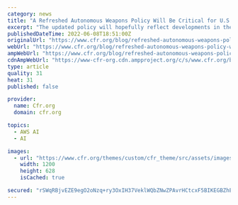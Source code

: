```yaml
---
category: news
title: "A Refreshed Autonomous Weapons Policy Will Be Critical for U.S. Global Leadership Moving Forward"
excerpt: "The updated policy will hopefully reflect developments in the field and incorporate recent DoD initiatives, paving the way for what future governance of emerging capabilities should look like"
publishedDateTime: 2022-06-08T18:51:00Z
originalUrl: "https://www.cfr.org/blog/refreshed-autonomous-weapons-policy-will-be-critical-us-global-leadership-moving-forward"
webUrl: "https://www.cfr.org/blog/refreshed-autonomous-weapons-policy-will-be-critical-us-global-leadership-moving-forward"
ampWebUrl: "https://www.cfr.org/blog/refreshed-autonomous-weapons-policy-will-be-critical-us-global-leadership-moving-forward?amp"
cdnAmpWebUrl: "https://www-cfr-org.cdn.ampproject.org/c/s/www.cfr.org/blog/refreshed-autonomous-weapons-policy-will-be-critical-us-global-leadership-moving-forward?amp"
type: article
quality: 31
heat: 31
published: false

provider:
  name: Cfr.org
  domain: cfr.org

topics:
  - AWS AI
  - AI

images:
  - url: "https://www.cfr.org/themes/custom/cfr_theme/src/assets/images/cfr-logo-og.png"
    width: 1200
    height: 628
    isCached: true

secured: "rSWqRBjvEZE9egO2oNzq+ry3OxIH37VeklWQbZNwZPAvrHCtcxF5BIKEGBZhEaXzOzrh5c1bMDq/axaogpr5PCfMRURS1rTO7wNURvcJmRFuPSRevqRr26c96ZH9Zn0Ja7KfetbpKR8XaApSORlw4Yu65mBTn5YmpUoNFbX8dYkev1HSNsa5GzJA+yuTxEZo2XCZ0CmkHPWtaZI1Sl19XSjE/fXLGWNKcoOEj8eBJ2Iiz2SExpgD6j+NBtGfp3iyw49kZUzn5MRbd88TWN+DmpXNXUGhjcaYWjHVssegCwRrGxgRGIQ9LM+fhJAPh78VbownMrULIaoiRwq/7FAaBWCTmz3m3Jlb9Frug2ItcwY=;Iv+UHx8ufcivJ/HaP7CVmQ=="
---
```



